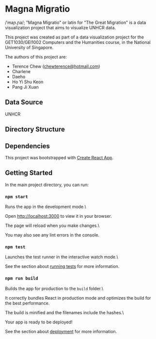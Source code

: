 
# Magna Migratio
/ˈmaɲ.ɲa/;
"Magna Migratio" or latin for "The Great Migration" is a data visualization project that aims to visualize UNHCR data.

This project was created as part of a data visualization project for the GET1030/GEI1002 Computers and the Humanities course, in the National University of Singapore.

The authors of this project are:
- Terence Chew (chewterence@hotmail.com)
- Charlene
- Daeho
- Ho Yi Shu Keon
- Pang Ji Xuan

## Data Source
UNHCR

## Directory Structure


## Dependencies
This project was bootstrapped with [Create React App](https://github.com/facebook/create-react-app).


## Getting Started

  

In the main project directory, you can run:

  

### `npm start`

  

Runs the app in the development mode.\

Open [http://localhost:3000](http://localhost:3000) to view it in your browser.

  

The page will reload when you make changes.\

You may also see any lint errors in the console.

  

### `npm test`

  

Launches the test runner in the interactive watch mode.\

See the section about [running tests](https://facebook.github.io/create-react-app/docs/running-tests) for more information.

  

### `npm run build`

  

Builds the app for production to the `build` folder.\

It correctly bundles React in production mode and optimizes the build for the best performance.

  

The build is minified and the filenames include the hashes.\

Your app is ready to be deployed!

  

See the section about [deployment](https://facebook.github.io/create-react-app/docs/deployment) for more information.